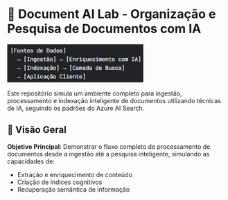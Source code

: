 # 🧠 Document AI Lab - Organização e Pesquisa de Documentos com IA

![Workflow Diagram](/images/workflow.png)

Este repositório simula um ambiente completo para ingestão, processamento e indexação inteligente de documentos utilizando técnicas de IA, seguindo os padrões do Azure AI Search.

## 🚀 Visão Geral

**Objetivo Principal**: Demonstrar o fluxo completo de processamento de documentos desde a ingestão até a pesquisa inteligente, simulando as capacidades de:

- Extração e enriquecimento de conteúdo
- Criação de índices cognitivos
- Recuperação semântica de informação

